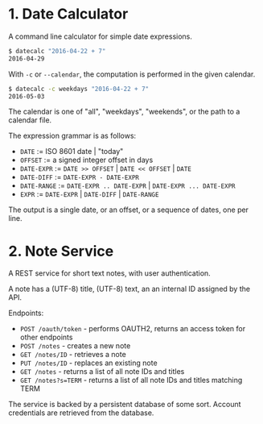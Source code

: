 # 1. Date Calculator

A command line calculator for simple date expressions.

```sh
$ datecalc "2016-04-22 + 7"
2016-04-29
```

With `-c` or `--calendar`, the computation is performed in the given calendar.

```sh
$ datecalc -c weekdays "2016-04-22 + 7"
2016-05-03
```

The calendar is one of "all", "weekdays", "weekends", or the path to a calendar file.

The expression grammar is as follows:

- `DATE` := ISO 8601 date | "today"
- `OFFSET` := a signed integer offset in days
- `DATE-EXPR` := `DATE >> OFFSET` | `DATE << OFFSET` | `DATE`
- `DATE-DIFF` := `DATE-EXPR - DATE-EXPR`
- `DATE-RANGE` := `DATE-EXPR .. DATE-EXPR` | `DATE-EXPR ... DATE-EXPR`
- `EXPR` := `DATE-EXPR` | `DATE-DIFF` | `DATE-RANGE`

The output is a single date, or an offset, or a sequence of dates, one per line.


# 2. Note Service

A REST service for short text notes, with user authentication.

A note has a (UTF-8) title, (UTF-8) text, an an internal ID assigned by the API.

Endpoints:

- `POST /oauth/token` - performs OAUTH2, returns an access token for other endpoints
- `POST /notes` - creates a new note
- `GET /notes/ID` - retrieves a note
- `PUT /notes/ID` - replaces an existing note
- `GET /notes` - returns a list of all note IDs and titles
- `GET /notes?s=TERM` - returns a list of all note IDs and titles matching TERM

The service is backed by a persistent database of some sort. Account credentials are retrieved from the database.
